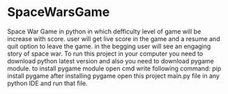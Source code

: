 # SpaceWarsGame
Space War Game in python in which defficulty level of game will be increase with score. user will get live score in the game and a resume and quit option to leave the game. in the begging user will see an engaging story of space war.
To run this project in your computer you need to download python latest version and also you need to download pygame module.
to install pygame module open cmd write following command:
pip install pygame
after installing pygame open this project main.py file in any python IDE and run that file.
